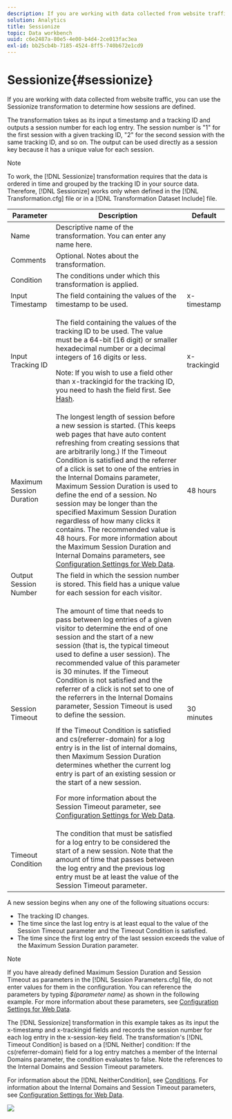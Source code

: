 ```yaml
---
description: If you are working with data collected from website traffic, you can use the Sessionize transformation to determine how sessions are defined.
solution: Analytics
title: Sessionize
topic: Data workbench
uuid: c6e2487a-80e5-4e00-b4d4-2ce013fac3ea
exl-id: bb25cb4b-7185-4524-8ff5-740b672e1cd9
---
```

# Sessionize{#sessionize}

If you are working with data collected from website traffic, you can use the Sessionize transformation to determine how sessions are defined.

 The transformation takes as its input a timestamp and a tracking ID and outputs a session number for each log entry. The session number is "1" for the first session with a given tracking ID, "2" for the second session with the same tracking ID, and so on. The output can be used directly as a session key because it has a unique value for each session.

>[!NOTE]
>
>To work, the [!DNL Sessionize] transformation requires that the data is ordered in time and grouped by the tracking ID in your source data. Therefore, [!DNL Sessionize] works only when defined in the [!DNL Transformation.cfg] file or in a [!DNL Transformation Dataset Include] file.

<table id="table_34984DF9340149C0A5016F08EABAD158"> 
 <thead> 
  <tr> 
   <th colname="col1" class="entry"> Parameter </th> 
   <th colname="col2" class="entry"> Description </th> 
   <th colname="col3" class="entry"> Default </th> 
  </tr> 
 </thead>
 <tbody> 
  <tr> 
   <td colname="col1"> Name </td> 
   <td colname="col2"> Descriptive name of the transformation. You can enter any name here. </td> 
   <td colname="col3"> </td> 
  </tr> 
  <tr> 
   <td colname="col1"> Comments </td> 
   <td colname="col2"> Optional. Notes about the transformation. </td> 
   <td colname="col3"> </td> 
  </tr> 
  <tr> 
   <td colname="col1"> Condition </td> 
   <td colname="col2"> The conditions under which this transformation is applied. </td> 
   <td colname="col3"> </td> 
  </tr> 
  <tr> 
   <td colname="col1"> Input Timestamp </td> 
   <td colname="col2"> The field containing the values of the timestamp to be used. </td> 
   <td colname="col3"> x-timestamp </td> 
  </tr> 
  <tr> 
   <td colname="col1"> Input Tracking ID </td> 
   <td colname="col2"> <p>The field containing the values of the tracking ID to be used. The value must be a 64-bit (16 digit) or smaller hexadecimal number or a decimal integers of 16 digits or less. </p> <p> <p>Note: If you wish to use a field other than x-trackingid for the tracking ID, you need to hash the field first. See <a href="../../../../../home/c-dataset-const-proc/c-data-trans/c-transf-types/c-standard-transf/c-hash.md#concept-9c353923264941c3aea4428fed66d369"> Hash</a>. </p> </p> </td> 
   <td colname="col3"> x-trackingid </td> 
  </tr> 
  <tr> 
   <td colname="col1"> <p>Maximum Session Duration </p> </td> 
   <td colname="col2">The longest length of session before a new session is started. (This keeps web pages that have auto content refreshing from creating sessions that are arbitrarily long.) If the <span class="wintitle"> Timeout Condition</span> is satisfied and the referrer of a click is set to one of the entries in the Internal Domains parameter, Maximum Session Duration is used to define the end of a session. No session may be longer than the specified Maximum Session Duration regardless of how many clicks it contains. The recommended value is 48 hours. For more information about the Maximum Session Duration and Internal Domains parameters, see <a href="../../../../../home/c-dataset-const-proc/c-config-web-data/c-config-web-data.md#concept-9a306b65483a484bb3f6f3c1d7e77519"> Configuration Settings for Web Data</a>. </td> 
   <td colname="col3"> 48 hours </td> 
  </tr> 
  <tr> 
   <td colname="col1"> Output Session Number </td> 
   <td colname="col2"> The field in which the session number is stored. This field has a unique value for each session for each visitor. </td> 
   <td colname="col3"> </td> 
  </tr> 
  <tr> 
   <td colname="col1"> Session Timeout </td> 
   <td colname="col2"> <p>The amount of time that needs to pass between log entries of a given visitor to determine the end of one session and the start of a new session (that is, the typical timeout used to define a user session). The recommended value of this parameter is 30 minutes. If the Timeout Condition is not satisfied and the referrer of a click is not set to one of the referrers in the Internal Domains parameter, Session Timeout is used to define the session. </p> <p> If the Timeout Condition is satisfied and cs(referrer-domain) for a log entry is in the list of internal domains, then Maximum Session Duration determines whether the current log entry is part of an existing session or the start of a new session. </p> <p> For more information about the Session Timeout parameter, see <a href="../../../../../home/c-dataset-const-proc/c-config-web-data/c-config-web-data.md#concept-9a306b65483a484bb3f6f3c1d7e77519"> Configuration Settings for Web Data</a>. </p> </td> 
   <td colname="col3"> 30 minutes </td> 
  </tr> 
  <tr> 
   <td colname="col1"> Timeout Condition </td> 
   <td colname="col2"> The condition that must be satisfied for a log entry to be considered the start of a new session. Note that the amount of time that passes between the log entry and the previous log entry must be at least the value of the Session Timeout parameter. </td> 
   <td colname="col3"> </td> 
  </tr> 
 </tbody> 
</table>

A new session begins when any one of the following situations occurs:

* The tracking ID changes. 
* The time since the last log entry is at least equal to the value of the Session Timeout parameter and the Timeout Condition is satisfied. 
* The time since the first log entry of the last session exceeds the value of the Maximum Session Duration parameter.

>[!NOTE]
>
>If you have already defined Maximum Session Duration and Session Timeout as parameters in the [!DNL Session Parameters.cfg] file, do not enter values for them in the configuration. You can reference the parameters by typing *$(parameter name)* as shown in the following example. For more information about these parameters, see [Configuration Settings for Web Data](../../../../../home/c-dataset-const-proc/c-config-web-data/c-config-web-data.md#concept-9a306b65483a484bb3f6f3c1d7e77519).

The [!DNL Sessionize] transformation in this example takes as its input the x-timestamp and x-trackingid fields and records the session number for each log entry in the x-session-key field. The transformation's [!DNL Timeout Condition] is based on a [!DNL Neither] condition: If the cs(referrer-domain) field for a log entry matches a member of the Internal Domains parameter, the condition evaluates to false. Note the references to the Internal Domains and Session Timeout parameters.

For information about the [!DNL NeitherCondition], see [Conditions](../../../../../home/c-dataset-const-proc/c-conditions/c-abt-cond.md). For information about the Internal Domains and Session Timeout parameters, see [Configuration Settings for Web Data](../../../../../home/c-dataset-const-proc/c-config-web-data/c-config-web-data.md#concept-9a306b65483a484bb3f6f3c1d7e77519).

![](assets/cfg_TransformationType_Sessionize.png)
